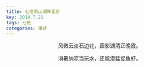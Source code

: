 ```yaml
---
title: 七绝雨山湖畔走步
key: 2019.7.21
tags: 七绝
categories: 律诗
---
```


<p align="center">风微云淡石边花，画影湖清正晚霞。
</p>
<p align="center">消暑纳凉当玩水，还能潜猛捉鱼虾。
</p>
